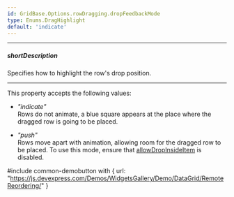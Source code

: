 ```yaml
---
id: GridBase.Options.rowDragging.dropFeedbackMode
type: Enums.DragHighlight
default: 'indicate'
---
```

---
##### shortDescription
Specifies how to highlight the row's drop position.

---
This property accepts the following values:

- *"indicate"*    
  Rows do not animate, a blue square appears at the place where the dragged row is going to be placed.

- *"push"*    
  Rows move apart with animation, allowing room for the dragged row to be placed. To use this mode, ensure that [allowDropInsideItem](/api-reference/10%20UI%20Components/GridBase/1%20Configuration/rowDragging/allowDropInsideItem.md '{basewidgetpath}/Configuration/rowDragging/#allowDropInsideItem') is disabled.

#include common-demobutton with {
    url: "https://js.devexpress.com/Demos/WidgetsGallery/Demo/DataGrid/RemoteReordering/"
}
